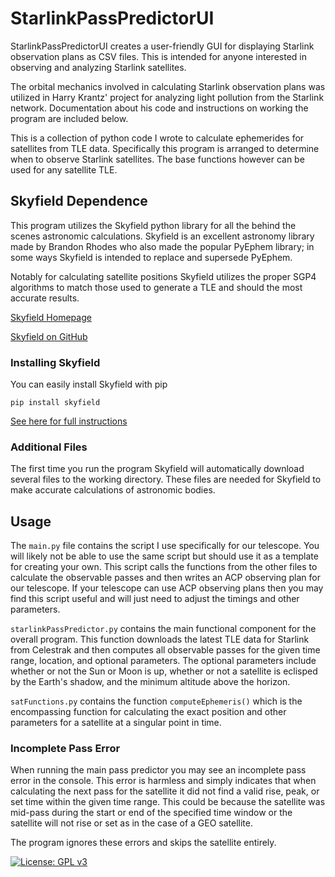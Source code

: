 # StarlinkPassPredictorUI

StarlinkPassPredictorUI creates a user-friendly GUI for displaying Starlink observation plans as CSV files. This is intended for anyone interested in observing and analyzing Starlink satellites.

The orbital mechanics involved in calculating Starlink observation plans was utilized in Harry Krantz' project for analyzing light pollution from the Starlink network. Documentation about his code and instructions on working the program are included below.

This is a collection of python code I wrote to calculate ephemerides for satellites from TLE data. Specifically this program is arranged to determine when to observe Starlink satellites. The base functions however can be used for any satellite TLE.

## Skyfield Dependence 
This program utilizes the Skyfield python library for all the behind the scenes astronomic calculations. Skyfield is an excellent astronomy library made by Brandon Rhodes who also made the popular PyEphem library; in some ways Skyfield is intended to replace and supersede PyEphem. 

Notably for calculating satellite positions Skyfield utilizes the proper SGP4 algorithms to match those used to generate a TLE and should the most accurate results.

[Skyfield Homepage](https://rhodesmill.org/skyfield/)

[Skyfield on GitHub](https://github.com/skyfielders/python-skyfield)

### Installing Skyfield
You can easily install Skyfield with pip

```
pip install skyfield
```

[See here for full instructions](https://rhodesmill.org/skyfield/installation.html)

### Additional Files
The first time you run the program Skyfield will automatically download several files to the working directory. These files are needed for Skyfield to make accurate calculations of astronomic bodies.

## Usage

The ```main.py``` file contains the script I use specifically for our telescope. You will likely not be able to use the same script but should use it as a template for creating your own. This script calls the functions from the other files to calculate the observable passes and then writes an ACP observing plan for our telescope. If your telescope can use ACP observing plans then you may find this script useful and will just need to adjust the timings and other parameters. 

```starlinkPassPredictor.py``` contains the main functional component for the overall program. This function downloads the latest TLE data for Starlink from Celestrak and then computes all observable passes for the given time range, location, and optional parameters. The optional parameters include whether or not the Sun or Moon is up, whether or not a satellite is eclisped by the Earth's shadow, and the minimum altitude above the horizon.

```satFunctions.py``` contains the function ```computeEphemeris()``` which is the encompassing function for calculating the exact position and other parameters for a satellite at a singular point in time.


### Incomplete Pass Error
When running the main pass predictor you may see an incomplete pass error in the console. This error is harmless and simply indicates that when calculating the next pass for the satellite it did not find a valid rise, peak, or set time within the given time range. This could be because the satellite was mid-pass during the start or end of the specified time window or the satellite will not rise or set as in the case of a GEO satellite.

The program ignores these errors and skips the satellite entirely.

[![License: GPL v3](https://img.shields.io/badge/License-GPLv3-blue.svg)](https://www.gnu.org/licenses/gpl-3.0)
